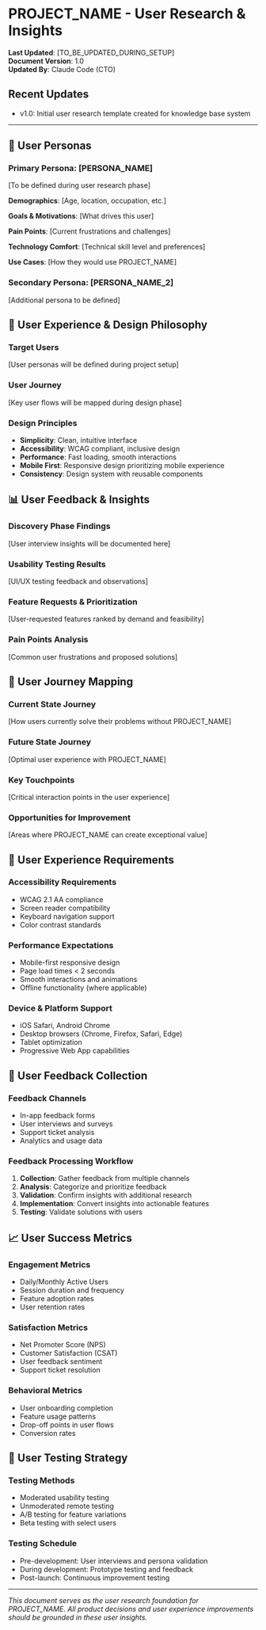 # PROJECT_NAME - User Research & Insights

**Last Updated**: [TO_BE_UPDATED_DURING_SETUP]  
**Document Version**: 1.0  
**Updated By**: Claude Code (CTO)

## Recent Updates
- v1.0: Initial user research template created for knowledge base system

---

## 👥 User Personas

### Primary Persona: [PERSONA_NAME]
[To be defined during user research phase]

**Demographics**: [Age, location, occupation, etc.]

**Goals & Motivations**: [What drives this user]

**Pain Points**: [Current frustrations and challenges]

**Technology Comfort**: [Technical skill level and preferences]

**Use Cases**: [How they would use PROJECT_NAME]

### Secondary Persona: [PERSONA_NAME_2]
[Additional persona to be defined]

## 👥 User Experience & Design Philosophy

### Target Users
[User personas will be defined during project setup]

### User Journey
[Key user flows will be mapped during design phase]

### Design Principles
- **Simplicity**: Clean, intuitive interface
- **Accessibility**: WCAG compliant, inclusive design
- **Performance**: Fast loading, smooth interactions
- **Mobile First**: Responsive design prioritizing mobile experience
- **Consistency**: Design system with reusable components

## 📊 User Feedback & Insights

### Discovery Phase Findings
[User interview insights will be documented here]

### Usability Testing Results
[UI/UX testing feedback and observations]

### Feature Requests & Prioritization
[User-requested features ranked by demand and feasibility]

### Pain Points Analysis
[Common user frustrations and proposed solutions]

## 🎯 User Journey Mapping

### Current State Journey
[How users currently solve their problems without PROJECT_NAME]

### Future State Journey
[Optimal user experience with PROJECT_NAME]

### Key Touchpoints
[Critical interaction points in the user experience]

### Opportunities for Improvement
[Areas where PROJECT_NAME can create exceptional value]

## 📱 User Experience Requirements

### Accessibility Requirements
- WCAG 2.1 AA compliance
- Screen reader compatibility
- Keyboard navigation support
- Color contrast standards

### Performance Expectations
- Mobile-first responsive design
- Page load times < 2 seconds
- Smooth interactions and animations
- Offline functionality (where applicable)

### Device & Platform Support
- iOS Safari, Android Chrome
- Desktop browsers (Chrome, Firefox, Safari, Edge)
- Tablet optimization
- Progressive Web App capabilities

## 🔄 User Feedback Collection

### Feedback Channels
- In-app feedback forms
- User interviews and surveys
- Support ticket analysis
- Analytics and usage data

### Feedback Processing Workflow
1. **Collection**: Gather feedback from multiple channels
2. **Analysis**: Categorize and prioritize feedback
3. **Validation**: Confirm insights with additional research
4. **Implementation**: Convert insights into actionable features
5. **Testing**: Validate solutions with users

## 📈 User Success Metrics

### Engagement Metrics
- Daily/Monthly Active Users
- Session duration and frequency
- Feature adoption rates
- User retention rates

### Satisfaction Metrics
- Net Promoter Score (NPS)
- Customer Satisfaction (CSAT)
- User feedback sentiment
- Support ticket resolution

### Behavioral Metrics
- User onboarding completion
- Feature usage patterns
- Drop-off points in user flows
- Conversion rates

## 🎪 User Testing Strategy

### Testing Methods
- Moderated usability testing
- Unmoderated remote testing
- A/B testing for feature variations
- Beta testing with select users

### Testing Schedule
- Pre-development: User interviews and persona validation
- During development: Prototype testing and feedback
- Post-launch: Continuous improvement testing

---

*This document serves as the user research foundation for PROJECT_NAME. All product decisions and user experience improvements should be grounded in these user insights.*